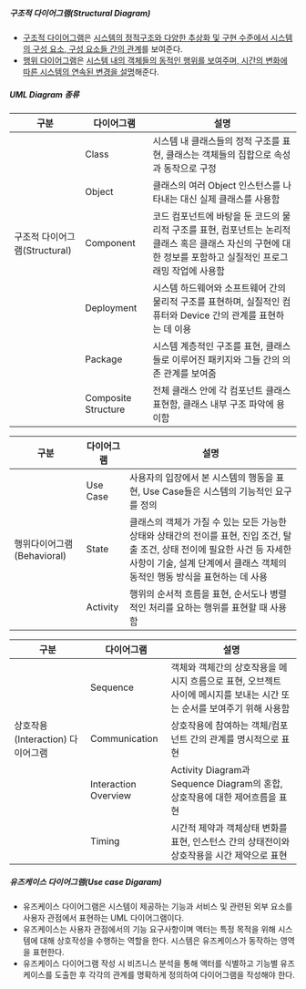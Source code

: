 ##### 구조적 다이어그램(Structural Diagram)

- <u>구조적 다이어그램</u>은 <u>시스템의 정적구조와 다양한 추상화 및 구현 수준에서 시스템의 구성 요소, 구성 요소들 간의 관계</u>를 보여준다.
- <u>행위 다이어그램</u>은 <u>시스템 내의 객체들의 동적인 행위를 보여주며, 시간의 변화에 따른 시스템의 연속된 변경을 설명</u>해준다.



##### UML Diagram 종류

| 구분                          | 다이어그램          | 설명                                                         |
| ----------------------------- | ------------------- | ------------------------------------------------------------ |
|                               | Class               | 시스템 내 클래스들의 정적 구조를 표현, 클래스는 객체들의 집합으로 속성과 동작으로 구정 |
|                               | Object              | 클래스의 여러 Object 인스턴스를 나타내는 대신 실제 클래스를 사용함 |
| 구조적 다이어그램(Structural) | Component           | 코드 컴포넌트에 바탕을 둔 코드의 물리적 구조를 표현, 컴포넌트는 논리적 클래스 혹은 클래스 자신의 구현에 대한 정보를 포함하고 실질적인 프로그래밍 작업에 사용함 |
|                               | Deployment          | 시스템 하드웨어와 소프트웨어 간의 물리적 구조를 표현하며, 실질적인 컴퓨터와 Device 간의 관계를 표현하는 데 이용 |
|                               | Package             | 시스템 계층적인 구조를 표현, 클래스들로 이루어진 패키지와 그들 간의 의존 관계를 보여줌 |
|                               | Composite Structure | 전체 클래스 안에 각 컴포넌트 클래스 표현함, 클래스 내부 구조 파악에 용이함 |

| 구분                       | 다이어그램 | 설명                                                         |
| -------------------------- | ---------- | ------------------------------------------------------------ |
|                            | Use Case   | 사용자의 입장에서 본 시스템의 행동을 표현, Use Case들은 시스템의 기능적인 요구를 정의 |
| 행위다이어그램(Behavioral) | State      | 클래스의 객체가 가질 수 있는 모든 가능한 상태와 상태간의 전이를 표현, 진입 조건, 탈출 조건, 상태 전이에 필요한 사건 등 자세한 사항이 기술, 설계 단계에서 클래스 객체의 동적인 행동 방식을 표현하는 데 사용 |
|                            | Activity   | 행위의 순서적 흐름을 표현, 순서도나 병렬적인 처리를 요하는 행위를 표현할 때 사용함 |

| 구분                             | 다이어그램           | 설명                                                         |
| -------------------------------- | -------------------- | ------------------------------------------------------------ |
|                                  | Sequence             | 객체와 객체간의 상호작용을 메시지 흐름으로 표현, 오브젝트 사이에 메시지를 보내는 시간 또는 순서를 보여주기 위해 사용함 |
| 상호작용(Interaction) 다이어그램 | Communication        | 상호작용에 참여하는 객체/컴포넌트 간의 관계를 명시적으로 표현 |
|                                  | Interaction Overview | Activity Diagram과 Sequence Diagram의 혼합, 상호작용에 대한 제어흐름을 표현 |
|                                  | Timing               | 시간적 제약과 객체상태 변화를 표현, 인스턴스 간의 상태전이와 상호작용을 시간 제약으로 표현 |



##### 유즈케이스 다이어그램(Use case Digaram)

- 유즈케이스 다이어그램은 시스템이 제공하는 기능과 서비스 및 관련된 외부 요소를 사용자 관점에서 표현하는 UML 다이어그램이다.
- 유즈케이스는 사용자 관점에서의 기능 요구사항이며 액터는 특정 목적을 위해 시스템에 대해 상호작성을 수행하는 역할을 한다. 시스템은 유즈케이스가 동작하는 영역을 표현한다.
- 유즈케이스 다이어그램 작성 시 비즈니스 분석을 통해 액터를 식별하고 기능별 유즈케이스를 도출한 후 각각의 관계를 명확하게 정의하여 다이어그램을 작성해야 한다.